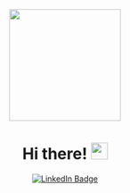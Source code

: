 <div id="header" align="center">
  <img src="https://media.giphy.com/media/l0HlTy9x8FZo0XO1i/giphy.gif" height="200px">
  
  <h1>
    Hi there!
    <img src="https://media.giphy.com/media/hvRJCLFzcasrR4ia7z/giphy.gif" height="30px"/>
  </h1>
  
  <div id="badges">
    <a href="https://www.linkedin.com/in/nikita-sakevych/" target="_blank">
      <img src="https://img.shields.io/badge/LinkedIn-blue?style=for-the-badge&logo=linkedin&logoColor=white" alt="LinkedIn Badge"/>
    </a>
  </div>
  
</div>



<!--
**Zakratus/Zakratus** is a ✨ _special_ ✨ repository because its `README.md` (this file) appears on your GitHub profile.

Here are some ideas to get you started:

- 🔭 I’m currently working on ...
- 🌱 I’m currently learning ...
- 👯 I’m looking to collaborate on ...
- 🤔 I’m looking for help with ...
- 💬 Ask me about ...
- 📫 How to reach me: ...
- 😄 Pronouns: ...
- ⚡ Fun fact: ...
-->

